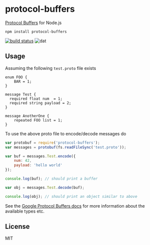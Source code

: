 # protocol-buffers

[Protocol Buffers](https://developers.google.com/protocol-buffers/) for Node.js

```
npm install protocol-buffers
```

[![build status](http://img.shields.io/travis/mafintosh/protocol-buffers.svg?style=flat)](http://travis-ci.org/mafintosh/protocol-buffers)
![dat](http://img.shields.io/badge/Development%20sponsored%20by-dat-green.svg?style=flat)

## Usage

Assuming the following `test.proto` file exists

```
enum FOO {
	BAR = 1;
}

message Test {
  required float num  = 1;
  required string payload = 2;
}

message AnotherOne {
	repeated FOO list = 1;
}
```

To use the above proto file to encode/decode messages do

``` js
var protobuf = require('protocol-buffers');
var messages = protobuf(fs.readFileSync('test.proto'));

var buf = messages.Test.encode({
	num: 42,
	payload: 'hello world'
});

console.log(buf); // should print a buffer

var obj = messages.Test.decode(buf);

console.log(obj); // should print an object similar to above
```

See the [Google Protocol Buffers docs](https://developers.google.com/protocol-buffers/) for more information about the
available types etc.

## License

MIT